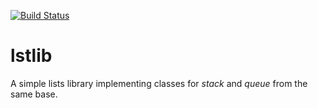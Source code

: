 [![Build Status](https://travis-ci.com/gdsotirov/lstlib.svg?branch=master)](https://travis-ci.com/gdsotirov/lstlib)

# lstlib

A simple lists library implementing classes for *stack* and *queue* from the same base.
